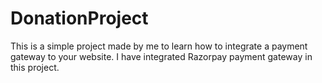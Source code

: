 # DonationProject

This is a simple project made by me to learn how to integrate a payment gateway to your website.
I have integrated Razorpay payment gateway in this project.
